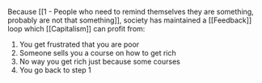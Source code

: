 Because [[1 - People who need to remind themselves they are something, probably are not that something]], society has maintained a [[Feedback]] loop which [[Capitalism]] can profit from:

1. You get frustrated that you are poor
2. Someone sells you a course on how to get rich
3. No way you get rich just because some courses
4. You go back to step 1